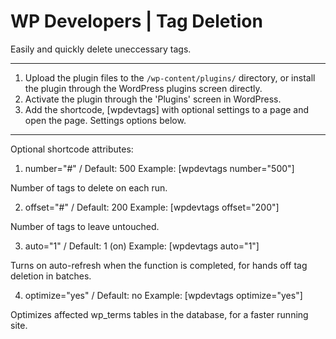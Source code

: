WP Developers | Tag Deletion
===

Easily and quickly delete uneccessary tags.

---------------

1. Upload the plugin files to the `/wp-content/plugins/` directory, or install the plugin through the WordPress plugins screen directly.
2. Activate the plugin through the 'Plugins' screen in WordPress.
3. Add the shortcode, [wpdevtags] with optional settings to a page and open the page. Settings options below.

---------------

Optional shortcode attributes:

1. number="#" / Default: 500
Example: [wpdevtags number="500"]

Number of tags to delete on each run.

2. offset="#" / Default: 200
Example: [wpdevtags offset="200"]

Number of tags to leave untouched.

3. auto="1" / Default: 1 (on)
Example: [wpdevtags auto="1"]

Turns on auto-refresh when the function is completed, for hands off tag deletion in batches.

4. optimize="yes" / Default: no
Example: [wpdevtags optimize="yes"]

Optimizes affected wp_terms tables in the database, for a faster running site.
